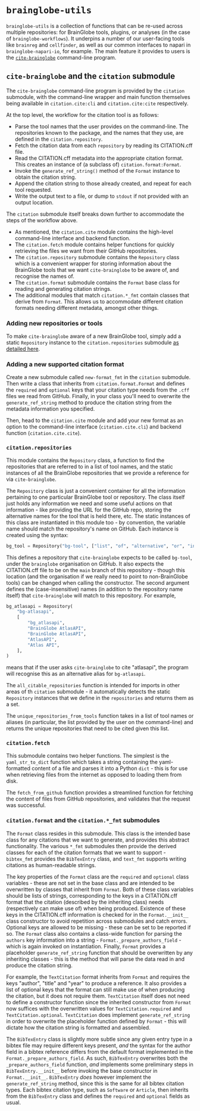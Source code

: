 # `brainglobe-utils`

`brainglobe-utils` is a collection of functions that can be re-used across multiple repositories: for BrainGlobe tools, plugins, or analyses (in the case of `brainglobe-workflows`).
It underpins a number of our user-facing tools like `brainreg` and `cellfinder`, as well as our common interfaces to napari in `brainglobe-napari-io`, for example.
The main feature it provides to users is the [`cite-brainglobe`](#cite-brainglobe-and-the-citation-submodule) command-line program.

## `cite-brainglobe` and the `citation` submodule

The `cite-brainglobe` command-line program is provided by the `citation` submodule, with the command-line wrapper and main function themselves being available in `citation.cite:cli` and `citation.cite:cite` respectively.

At the top level, the workflow for the citation tool is as follows:

- Parse the tool names that the user provides on the command-line. The repositories known to the package, and the names that they use, are defined in the `citation.repository`.
- Fetch the citation data from each `repository` by reading its CITATION.cff file.
- Read the CITATION.cff metadata into the appropriate citation format. This creates an instance of (a subclass of) `citation.format:Format`.
- Invoke the `generate_ref_string()` method of the `Format` instance to obtain the citation string.
- Append the citation string to those already created, and repeat for each tool requested.
- Write the output text to a file, or dump to `stdout` if not provided with an output location.

The `citation` submodule itself breaks down further to accommodate the steps of the workflow above.

- As mentioned, the `citation.cite` module contains the high-level command-line interface and backend function.
- The `citation.fetch` module contains helper functions for quickly retrieving the files we want from their GitHub repositories.
- The `citation.repository` submodule contains the `Repository` class which is a convenient wrapper for storing information about the BrainGlobe tools that we want `cite-brainglobe` to be aware of, and recognise the names of.
- The `citation.format` submodule contains the `Format` base class for reading and generating citation strings.
- The additional modules that match `citation.*_fmt` contain classes that derive from `Format`. This allows us to accommodate different citation formats needing different metadata, amongst other things.

### Adding new repositories or tools

To make `cite-brainglobe` aware of a new BrainGlobe tool, simply add a static `Repository` instance to the `citation.repositories` submodule [as detailed here](#citationrepositories).

### Adding a new supported citation format

Create a new submodule called `new-format_fmt` in the `citation` submodule.
Then write a class that inherits from `citation.format.Format` and defines the `required` and `optional` keys that your citation type needs from the `.cff` files we read from GitHub.
Finally, in your class you'll need to overwrite the `generate_ref_string` method to produce the citation string from the metadata information you specified.

Then, head to the `citation.cite` module and add your new format as an option to the command-line interface (`citation.cite.cli`) and backend function (`citation.cite.cite`).

### `citation.repositories`

This module contains the `Repository` class, a function to find the repositories that are referred to in a list of tool names, and the static instances of all the BrainGlobe repositories that we provide a reference for via `cite-brainglobe`.

The `Repository` class is just a convenient container for all the information pertaining to one particular BrainGlobe tool or repository.
The class itself just holds any information we need and some useful actions on that information - like providing the URL for the GitHub repo, storing the alternative names for the tool that is held there, etc.
The static instances of this class are instantiated in this module too - by convention, the variable name should match the repository's name on GitHub.
Each instance is created using the syntax:

```python
bg_tool = Repository("bg-tool", ["list", "of", "alternative", "or", "informal", "names"])
```

This defines a repository that `cite-brainglobe` expects to be called `bg-tool`, under the `brainglobe` organisation on GitHub.
It also expects the CITATION.cff file to be on the `main` branch of this repository - though this location (and the organisation if we really need to point to non-BrainGlobe tools) can be changed when calling the constructor.
The second argument defines the (case-insensitive) names (in addition to the repository name itself) that `cite-brainglobe` will match to this repository.
For example,

```python
bg_atlasapi = Repository(
    "bg-atlasapi",
    [
        "bg_atlasapi",
        "BrainGlobe AtlasAPI",
        "BrainGlobe AtlasAPI",
        "AtlasAPI",
        "Atlas API",
    ],
)
```

means that if the user asks `cite-brainglobe` to cite "atlasapi", the program will recognise this as an alternative alias for `bg-atlasapi`.

The `all_citable_repositories` function is intended for imports in other areas of th `citation` submodule - it automatically detects the static `Repository` instances that we define in the `repositories` and returns them as a set.

The `unique_repositories_from_tools` function takes in a list of tool names or aliases (in particular, the list provided by the user on the command-line) and returns the unique repositories that need to be cited given this list.

### `citation.fetch`

This submodule contains two helper functions.
The simplest is the `yaml_str_to_dict` function which takes a string containing the yaml-formatted content of a file and parses it into a Python `dict` - this is for use when retrieving files from the internet as opposed to loading them from disk.

The `fetch_from_github` function provides a streamlined function for fetching the content of files from GitHub repositories, and validates that the request was successful.

### `citation.format` and the `citation.*_fmt` submodules

The `Format` class resides in this submodule.
This class is the intended base class for any citations that we want to generate, and provides this abstract functionality.
The various `*_fmt` submodules then provide the derived classes for each of the citation formats that we want to support - `bibtex_fmt` provides the `BibTexEntry` class, and `text_fmt` supports writing citations as human-readable strings.

The key properties of the `Format` class are the `required` and `optional` class variables - these are not set in the base class and are intended to be overwritten by classes that inherit from `Format`.
Both of these class variables should be lists of strings, corresponding to the keys in a CITATION.cff format that the citation (described by the inheriting class) needs (respectively can make use of) when being produced.
Existence of these keys in the CITATION.cff information is checked for in the `Format.__init__` class constructor to avoid repetition across submodules and catch errors.
Optional keys are allowed to be missing - these can be set to be reported if so.
The `Format` class also contains a class-wide function for parsing the `authors` key information into a string - `Format._prepare_authors_field` - which is again invoked on instantiation.
Finally, `Format` provides a placeholder `generate_ref_string` function that should be overwritten by any inheriting classes - this is the method that will parse the data read in and produce the citation string.

For example, the `TextCitation` format inherits from `Format` and requires the keys "author", "title" and "year" to produce a reference.
It also provides a list of optional keys that the format can still make use of when producing the citation, but it does not require them.
`TextCitation` itself does not need to define a constructor function since the inherited constructor from `Format` now suffices with the overwritten values for `TextCitation.required` and `TextCitation.optional`.
`TextCitation` does implement `generate_ref_string` in order to overwrite the placeholder function defined by `Format` - this will dictate how the citation string is formatted and assembled.

The `BibTexEntry` class is slightly more subtle since any given entry type in a bibtex file may require different keys present, _and_ the syntax for the author field in a bibtex reference differs from the default format implemented in the `Format._prepare_authors_field`.
As such, `BibTexEntry` overwrites both the `_prepare_authors_field` function, _and_ implements some preliminary steps in `BibTexEntry.__init__` before invoking the base constructor in `Format.__init__`.
`BibTexEntry` _does_ however implement the `generate_ref_string` method, since this is the same for all bibtex citation types.
Each bibtex citation type, such as `Software` or `Article`, then inherits from the `BibTexEntry` class and defines the `required` and `optional` fields as usual.
